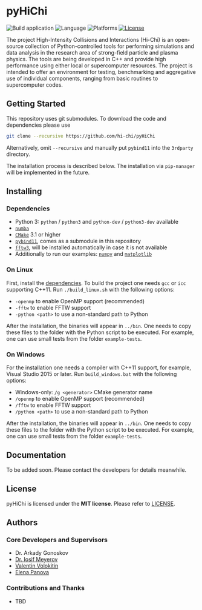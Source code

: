 pyHiChi
=======

![Build application](https://github.com/hi-chi/pyHiChi/workflows/Build%20application/badge.svg?branch=master)
![Language](https://img.shields.io/badge/language-python-orange.svg)
![Platforms](https://img.shields.io/badge/platform-linux%20%7C%20windows-lightgrey.svg)
[![License](https://img.shields.io/badge/license-MIT-blue.svg)](https://opensource.org/licenses/MIT)

The project High-Intensity Collisions and Interactions (Hi-Chi) is an open-source collection of Python-controlled tools for performing simulations and data analysis in the research area of strong-field particle and plasma physics. The tools are being developed in C++ and provide high performance using either local or supercomputer resources. The project is intended to offer an environment for testing, benchmarking and aggregative use of individual components, ranging from basic routines to supercomputer codes.

Getting Started
---------------

This repository uses git submodules. To download the code and dependencies please use
```bash
git clone --recursive https://github.com/hi-chi/pyHiChi
```

Alternatively, omit `--recursive` and manually put `pybind11` into the `3rdparty` directory.

The installation process is described below. The installation via `pip-manager` will be implemented in the future.

Installing
----------

### Dependencies

- Python 3: `python` / `python3` and `python-dev` / `python3-dev` available
- [`numba`](https://numba.pydata.org/)
- [`CMake`](https://cmake.org/) 3.1 or higher
- [`pybind11`](https://github.com/pybind/pybind11), comes as a submodule in this repository
- [`fftw3`](http://www.fftw.org/), will be installed automatically in case it is not available
- Additionally to run our examples: [`numpy`](https://numpy.org/) and [`matplotlib`](https://matplotlib.org/)

### On Linux

First, install the [dependencies](###Dependencies). To build the project one needs `gcc` or `icc` supporting C++11.
Run `./build_linux.sh` with the following options:

- `-openmp` to enable OpenMP support (recommended)
- `-fftw` to enable FFTW support
- `-python <path>` to use a non-standard path to Python

After the installation, the binaries will appear in `../bin`. One needs to copy these files to the folder with the Python script to be executed. For example, one can use small tests from the folder `example-tests`. 

### On Windows

For the installation one needs a compiler with C++11 support, for example, Visual Studio 2015 or later.
Run `build_windows.bat` with the following options:

- Windows-only: `/g <generator>` CMake generator name
- `/openmp` to enable OpenMP support (recommended)
- `/fftw` to enable FFTW support
- `/python <path>` to use a non-standard path to Python

After the installation, the binaries will appear in `../bin`. One needs to copy these files to the folder with the Python script to be executed. For example, one can use small tests from the folder `example-tests`. 

Documentation
-------------

To be added soon. Please contact the developers for details meanwhile.

License
-------

pyHiChi is licensed under the **MIT license**. Please refer to [LICENSE](https://github.com/hi-chi/pyHiChi/blob/master/LICENSE).

Authors
-------

### Core Developers and Supervisors

- Dr. Arkady Gonoskov
- [Dr. Iosif Meyerov](https://sites.google.com/site/iosifmeyeroveng/)
- [Valentin Volokitin](https://github.com/ValentinV95)
- [Elena Panova](https://github.com/PanovaElena)

### Contributions and Thanks

- TBD
